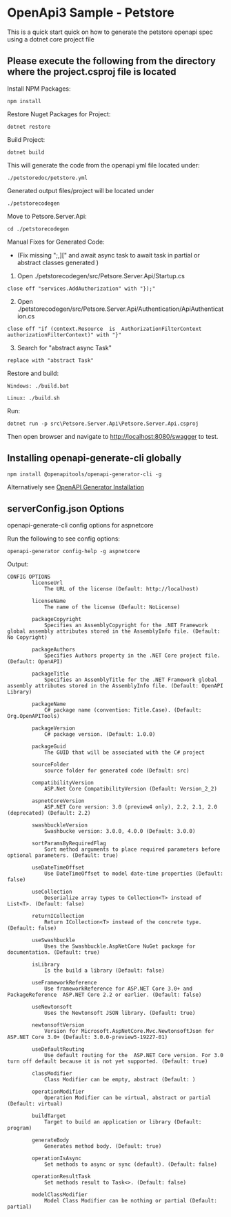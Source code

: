 # OpenApi3 Sample - Petstore

This is a quick start quick on how to generate the petstore openapi spec using a dotnet core project file

## Please execute the following from the directory where the project.csproj file is located

Install NPM Packages:
```
npm install
```
Restore Nuget Packages for Project:

```
dotnet restore
```

Build Project:
```
dotnet build
```

This will generate the code from the openapi yml file located under:
```
./petstoredoc/petstore.yml
```

Generated output files/project will be located under

```
./petstorecodegen
```

Move to Petsore.Server.Api:

```
cd ./petstorecodegen
```

Manual Fixes for Generated Code:
 - (Fix missing ";,]["  and await async task to await task in partial or abstract classes generated )

1. Open ./petstorecodegen/src/Petsore.Server.Api/Startup.cs
```
close off "services.AddAuthorization" with "});"
```
2. Open ./petstorecodegen/src/Petsore.Server.Api/Authentication/ApiAuthentication.cs
```
close off "if (context.Resource  is  AuthorizationFilterContext  authorizationFilterContext)" with "}"
```
3. Search for "abstract async Task"
```
replace with "abstract Task"
```

Restore and build:

```
Windows: ./build.bat

Linux: ./build.sh
```

Run:
```
dotnet run -p src\Petsore.Server.Api\Petsore.Server.Api.csproj
```
Then open browser and navigate to [http://localhost:8080/swagger](http://localhost:8080/swagger) to test.


## Installing openapi-generate-cli globally

```
npm install @openapitools/openapi-generator-cli -g
```
Alternatively see [OpenAPI Generator Installation](https://openapi-generator.tech/docs/installation)

## serverConfig.json Options

openapi-generate-cli config options for aspnetcore

Run the following to see config options:
```
openapi-generator config-help -g aspnetcore
```
Output:

```
CONFIG OPTIONS
        licenseUrl
            The URL of the license (Default: http://localhost)

        licenseName
            The name of the license (Default: NoLicense)

        packageCopyright
            Specifies an AssemblyCopyright for the .NET Framework global assembly attributes stored in the AssemblyInfo file. (Default: No Copyright)

        packageAuthors
            Specifies Authors property in the .NET Core project file. (Default: OpenAPI)

        packageTitle
            Specifies an AssemblyTitle for the .NET Framework global assembly attributes stored in the AssemblyInfo file. (Default: OpenAPI Library)

        packageName
            C# package name (convention: Title.Case). (Default: Org.OpenAPITools)

        packageVersion
            C# package version. (Default: 1.0.0)

        packageGuid
            The GUID that will be associated with the C# project

        sourceFolder
            source folder for generated code (Default: src)

        compatibilityVersion
            ASP.Net Core CompatibilityVersion (Default: Version_2_2)

        aspnetCoreVersion
            ASP.NET Core version: 3.0 (preview4 only), 2.2, 2.1, 2.0 (deprecated) (Default: 2.2)

        swashbuckleVersion
            Swashbucke version: 3.0.0, 4.0.0 (Default: 3.0.0)

        sortParamsByRequiredFlag
            Sort method arguments to place required parameters before optional parameters. (Default: true)

        useDateTimeOffset
            Use DateTimeOffset to model date-time properties (Default: false)

        useCollection
            Deserialize array types to Collection<T> instead of List<T>. (Default: false)

        returnICollection
            Return ICollection<T> instead of the concrete type. (Default: false)

        useSwashbuckle
            Uses the Swashbuckle.AspNetCore NuGet package for documentation. (Default: true)

        isLibrary
            Is the build a library (Default: false)

        useFrameworkReference
            Use frameworkReference for ASP.NET Core 3.0+ and  PackageReference  ASP.NET Core 2.2 or earlier. (Default: false)

        useNewtonsoft
            Uses the Newtonsoft JSON library. (Default: true)

        newtonsoftVersion
            Version for Microsoft.AspNetCore.Mvc.NewtonsoftJson for ASP.NET Core 3.0+ (Default: 3.0.0-preview5-19227-01)

        useDefaultRouting
            Use default routing for the  ASP.NET Core version. For 3.0 turn off default because it is not yet supported. (Default: true)

        classModifier
            Class Modifier can be empty, abstract (Default: )

        operationModifier
            Operation Modifier can be virtual, abstract or partial (Default: virtual)

        buildTarget
            Target to build an application or library (Default: program)

        generateBody
            Generates method body. (Default: true)

        operationIsAsync
            Set methods to async or sync (default). (Default: false)

        operationResultTask
            Set methods result to Task<>. (Default: false)

        modelClassModifier
            Model Class Modifier can be nothing or partial (Default: partial)
```